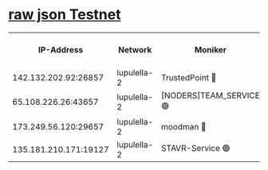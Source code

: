 [raw json Testnet](https://rpc-check.jaclalt.stavr.tech/jaclalt/rpc-jaclalt-result.json)
=

<table><tr><th>IP-Address</th><th>Network</th><th>Moniker</th><th>Latest Block Height</th><th>Earliest Block Height</th><th>Catching Up</th><th>Tx Index</th><th>Voting Power</th><th>Scan Time</th></tr><tr><td>142.132.202.92:26857</td><td>lupulella-2</td><td>TrustedPoint 🔴</td><td>7049798</td><td>6282001</td><td>False</td><td>off</td><td>400065</td><td>2024-03-11T02:29:10.291786407UTC</td></tr><tr><td>65.108.226.26:43657</td><td>lupulella-2</td><td>[NODERS]TEAM_SERVICE 🟢</td><td>7049798</td><td>6282001</td><td>False</td><td>on</td><td>0</td><td>2024-03-11T02:29:10.694304981UTC</td></tr><tr><td>173.249.56.120:29657</td><td>lupulella-2</td><td>moodman 🔴</td><td>7049798</td><td>6949798</td><td>False</td><td>off</td><td>1075134</td><td>2024-03-11T02:29:10.070601766UTC</td></tr><tr><td>135.181.210.171:19127</td><td>lupulella-2</td><td>STAVR-Service 🟢</td><td>7049797</td><td>7048001</td><td>False</td><td>on</td><td>0</td><td>2024-03-11T02:29:03.604572977UTC</td></tr></table>
